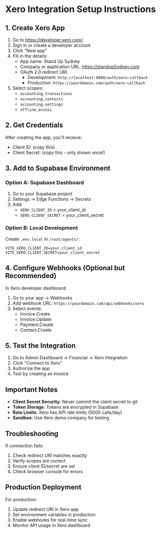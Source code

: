 # Xero Integration Setup Instructions

## 1. Create Xero App

1. Go to https://developer.xero.com/
2. Sign in or create a developer account
3. Click "New app" 
4. Fill in the details:
   - App name: Stand Up Sydney
   - Company or application URL: https://standupSydney.com
   - OAuth 2.0 redirect URI: 
     - Development: `http://localhost:8080/auth/xero-callback`
     - Production: `https://yourdomain.com/auth/xero-callback`
5. Select scopes:
   - `accounting.transactions`
   - `accounting.contacts`
   - `accounting.settings`
   - `offline_access`

## 2. Get Credentials

After creating the app, you'll receive:
- Client ID: (copy this)
- Client Secret: (copy this - only shown once!)

## 3. Add to Supabase Environment

### Option A: Supabase Dashboard
1. Go to your Supabase project
2. Settings → Edge Functions → Secrets
3. Add:
   - `XERO_CLIENT_ID` = your_client_id
   - `XERO_CLIENT_SECRET` = your_client_secret

### Option B: Local Development
Create `.env.local` in `/root/agents/`:
```env
VITE_XERO_CLIENT_ID=your_client_id
VITE_XERO_CLIENT_SECRET=your_client_secret
```

## 4. Configure Webhooks (Optional but Recommended)

In Xero developer dashboard:
1. Go to your app → Webhooks
2. Add webhook URL: `https://yourdomain.com/api/webhooks/xero`
3. Select events:
   - Invoice.Create
   - Invoice.Update
   - Payment.Create
   - Contact.Create

## 5. Test the Integration

1. Go to Admin Dashboard → Financial → Xero Integration
2. Click "Connect to Xero"
3. Authorize the app
4. Test by creating an invoice

## Important Notes

- **Client Secret Security**: Never commit the client secret to git
- **Token Storage**: Tokens are encrypted in Supabase
- **Rate Limits**: Xero has API rate limits (5000 calls/day)
- **Sandbox**: Use Xero demo company for testing

## Troubleshooting

If connection fails:
1. Check redirect URI matches exactly
2. Verify scopes are correct
3. Ensure client ID/secret are set
4. Check browser console for errors

## Production Deployment

For production:
1. Update redirect URI in Xero app
2. Set environment variables in production
3. Enable webhooks for real-time sync
4. Monitor API usage in Xero dashboard